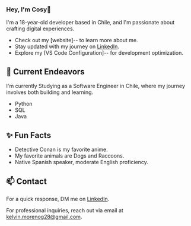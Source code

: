 ### Hey, I'm Cosy👋  

I'm a 18-year-old developer based in Chile, and I'm passionate about crafting digital experiences.

- Check out my [website]-- to learn more about me.
- Stay updated with my journey on [LinkedIn](https://www.linkedin.com/in/kelvin-a-moreno/).
- Explore my [VS Code Configuration]-- for development optimization.

## 🔭 Current Endeavors 

I'm currently Studying as a Software Engineer in Chile, where my journey involves both building and learning.

- Python
- SQL
- Java

## ✨ Fun Facts 

- Detective Conan is my favorite anime.
- My favorite animals are Dogs and Raccoons.
- Native Spanish speaker, moderate English proficiency.

## 📫 Contact

For a quick response, DM me on [LinkedIn](https://www.linkedin.com/in/kelvin-a-moreno/). 
 
For professional inquiries, reach out via email at [kelvin.morenog28@gmail.com](mailto:kelvin.morenog28@gmail.com). 
